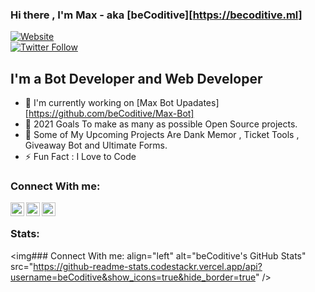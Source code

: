 ### Hi there , I'm Max - aka [beCoditive][https://becoditive.ml]

[![Website](https://img.shields.io/website?label=beCoditive&style=for-the-badge&url=https%3A%2F%2Fbecoditive.ml)](https://becoditive.ml)  
[![Twitter Follow](https://img.shields.io/twitter/follow/BCoditive?color=1DA1F2&logo=twitter&style=for-the-badge)](https://twitter.com/BCoditive)



## I'm a Bot Developer and Web Developer
- 🤖 I'm currently working on [Max Bot Upadates][https://github.com/beCoditive/Max-Bot]
- 🥅 2021 Goals To make as many as possible Open Source projects.
- 🤖 Some of My Upcoming Projects Are Dank Memor , Ticket Tools , Giveaway Bot and Ultimate Forms.
- ⚡ Fun Fact : I Love to Code

### Connect With me: 
 <a href="https://dev.to/phagunjain">
    <img src="https://d2fltix0v2e0sb.cloudfront.net/dev-badge.svg" alt="PHAGUN JAIN's DEV Profile" width="22px" align="left"></a>
 <a href="https://in.linkedin.com/in/phagun-jain-88b532190">
    <img alt="Phagun's LinkedIN" src="https://raw.githubusercontent.com/peterthehan/peterthehan/master/assets/linkedin.svg" style="max-width:100%;" width="22px" align="left"></a>
 <a href="https://discord.gg/jFPtZFmnvq" rel="nofollow">
  <img alt="Phagun's Discord" src="https://raw.githubusercontent.com/peterthehan/peterthehan/master/assets/discord.svg" style="max-width:100%;" width="22px" align="left"></a><br>


### Stats: 
<img### Connect With me:  align="left" alt="beCoditive's GitHub Stats" src="https://github-readme-stats.codestackr.vercel.app/api?username=beCoditive&show_icons=true&hide_border=true" />
